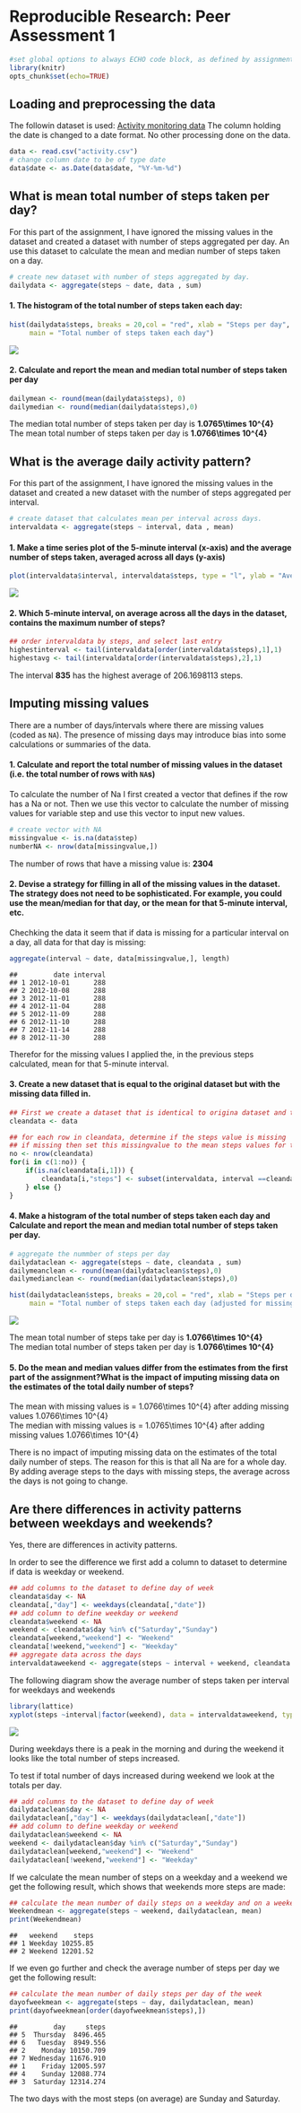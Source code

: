 # Reproducible Research: Peer Assessment 1


```r
#set global options to always ECHO code block, as defined by assignment
library(knitr)
opts_chunk$set(echo=TRUE) 
```

## Loading and preprocessing the data
The followin dataset is used: 
[Activity monitoring data](https://d396qusza40orc.cloudfront.net/repdata%2Fdata%2Factivity.zip)
The column holding the date is changed to a date format. No other processing done on the data.


```r
data <- read.csv("activity.csv")
# change column date to be of type date
data$date <- as.Date(data$date, "%Y-%m-%d")
```

## What is mean total number of steps taken per day?
For this part of the assignment, I have ignored the missing values in the dataset and created a dataset with number of steps aggregated per day. An use this dataset to calculate the mean and median number of steps taken on a day.

```r
# create new dataset with number of steps aggregated by day.
dailydata <- aggregate(steps ~ date, data , sum)
```

####  1. The histogram of the total number of steps taken each day:


```r
hist(dailydata$steps, breaks = 20,col = "red", xlab = "Steps per day", 
     main = "Total number of steps taken each day")
```

![](./PA1_template_files/figure-html/histdaily-1.png) 

#### 2. Calculate and report the **mean** and **median** total number of steps taken per day

```r
dailymean <- round(mean(dailydata$steps), 0)
dailymedian <- round(median(dailydata$steps),0)
```

The median total number of steps taken per day is **1.0765\times 10^{4}**  
The mean total number of steps taken per day is **1.0766\times 10^{4}**  

## What is the average daily activity pattern?
For this part of the assignment, I have ignored the missing values in the dataset and created a new dataset with the number of steps aggregated per interval.


```r
# create dataset that calculates mean per interval across days.
intervaldata <- aggregate(steps ~ interval, data , mean)
```

#### 1. Make a time series plot of the 5-minute interval (x-axis) and the average number of steps taken, averaged across all days (y-axis)


```r
plot(intervaldata$interval, intervaldata$steps, type = "l", ylab = "Average number of steps", xlab = "5-minute interval", main = "Average number of steps taken per interval, across all days" )
```

![](./PA1_template_files/figure-html/plotintervals-1.png) 

#### 2. Which 5-minute interval, on average across all the days in the dataset, contains the maximum number of steps?

```r
## order intervaldata by steps, and select last entry
highestinterval <- tail(intervaldata[order(intervaldata$steps),1],1)
highestavg <- tail(intervaldata[order(intervaldata$steps),2],1)
```
The interval **835** has the highest average of 206.1698113 steps.  

## Imputing missing values
There are a number of days/intervals where there are missing values (coded as `NA`). The presence of missing days may introduce bias into some calculations or summaries of the data.

#### 1. Calculate and report the total number of missing values in the dataset (i.e. the total number of rows with `NA`s)
To calculate the number of Na I first created a vector that defines if the row has a Na or not.
Then we use this vector to calculate the number of missing values for variable step and use this vector to input new values.


```r
# create vector with NA
missingvalue <- is.na(data$step)
numberNA <- nrow(data[missingvalue,])
```
The number of rows that have a missing value is:  **2304**

#### 2. Devise a strategy for filling in all of the missing values in the dataset. The strategy does not need to be sophisticated. For example, you could use the mean/median for that day, or the mean for that 5-minute interval, etc.
Chechking the data it seem that if data is missing for a particular interval on a day, all data for that day is missing:

```r
aggregate(interval ~ date, data[missingvalue,], length)
```

```
##         date interval
## 1 2012-10-01      288
## 2 2012-10-08      288
## 3 2012-11-01      288
## 4 2012-11-04      288
## 5 2012-11-09      288
## 6 2012-11-10      288
## 7 2012-11-14      288
## 8 2012-11-30      288
```
Therefor for the missing values I applied the, in the previous steps calculated, mean for that 5-minute interval. 


#### 3. Create a new dataset that is equal to the original dataset but with the missing data filled in.


```r
## First we create a dataset that is identical to origina dataset and then we add to this new dataset a value for the missing values.
cleandata <- data

## for each row in cleandata, determine if the steps value is missing
## if missing then set this missingvalue to the mean steps values for that interval
no <- nrow(cleandata)
for(i in c(1:no)) {
    if(is.na(cleandata[i,1])) {
        cleandata[i,"steps"] <- subset(intervaldata, interval ==cleandata[i,"interval"], select = c(steps))
    } else {}
}
```

#### 4. Make a histogram of the total number of steps taken each day and Calculate and report the **mean** and **median** total number of steps taken per day. 



```r
# aggregate the nummber of steps per day
dailydataclean <- aggregate(steps ~ date, cleandata , sum)
dailymeanclean <- round(mean(dailydataclean$steps),0)
dailymedianclean <- round(median(dailydataclean$steps),0)
```


```r
hist(dailydataclean$steps, breaks = 20,col = "red", xlab = "Steps per day", 
     main = "Total number of steps taken each day (adjusted for missing values")
```

![](./PA1_template_files/figure-html/histdailyadjusted-1.png) 

The mean total number of steps take per day is **1.0766\times 10^{4}**  
The median total number of steps taken per day is **1.0766\times 10^{4}**  

#### 5. Do the **mean** and **median** values differ from the estimates from the first part of the assignment?What is the impact of imputing missing data on the estimates of the total daily number of steps?

The mean with missing values is = 1.0766\times 10^{4} after adding missing values 1.0766\times 10^{4}  
The median with missing values is = 1.0765\times 10^{4} after adding missing values 1.0766\times 10^{4}

There is no impact of imputing missing data on the estimates of the total daily number of steps. The reason for this is that all Na are for a whole day. By adding average steps to the days with missing steps, the average across the days is not going to change. 


## Are there differences in activity patterns between weekdays and weekends?
Yes, there are differences in activity patterns.

In order to see the difference we first add a column to dataset to determine if data is weekday or weekend.


```r
## add columns to the dataset to define day of week
cleandata$day <- NA
cleandata[,"day"] <- weekdays(cleandata[,"date"])
## add column to define weekday or weekend
cleandata$weekend <- NA
weekend <- cleandata$day %in% c("Saturday","Sunday")
cleandata[weekend,"weekend"] <- "Weekend"
cleandata[!weekend,"weekend"] <- "Weekday"
## aggregate data across the days
intervaldataweekend <- aggregate(steps ~ interval + weekend, cleandata , mean)
```
The following diagram show the average number of steps taken per interval for weekdays and weekends


```r
library(lattice)
xyplot(steps ~interval|factor(weekend), data = intervaldataweekend, type = "l", ylab = "Average number of steps", xlab = "5-minute interval", main = "Average number of steps taken per interval for weekdays and weekends" )
```

![](./PA1_template_files/figure-html/plotweekendpattern-1.png) 
  
During weekdays there is a peak in the morning and during the weekend it looks like the total number of steps increased.

To test if total number of days increased during weekend we look at the totals per day.

```r
## add columns to the dataset to define day of week
dailydataclean$day <- NA
dailydataclean[,"day"] <- weekdays(dailydataclean[,"date"])
## add column to define weekday or weekend
dailydataclean$weekend <- NA
weekend <- dailydataclean$day %in% c("Saturday","Sunday")
dailydataclean[weekend,"weekend"] <- "Weekend"
dailydataclean[!weekend,"weekend"] <- "Weekday"
```

If we calculate the mean number of steps on a weekday and a weekend we get the following result, which shows that weekends more steps are made:

```r
## calculate the mean number of daily steps on a weekday and on a weekend
Weekendmean <- aggregate(steps ~ weekend, dailydataclean, mean)
print(Weekendmean)
```

```
##   weekend    steps
## 1 Weekday 10255.85
## 2 Weekend 12201.52
```

If we even go further and check the average number of steps per day we get the following result:

```r
## calculate the mean number of daily steps per day of the week
dayofweekmean <- aggregate(steps ~ day, dailydataclean, mean)
print(dayofweekmean[order(dayofweekmean$steps),])
```

```
##         day     steps
## 5  Thursday  8496.465
## 6   Tuesday  8949.556
## 2    Monday 10150.709
## 7 Wednesday 11676.910
## 1    Friday 12005.597
## 4    Sunday 12088.774
## 3  Saturday 12314.274
```
The two days with the most steps (on average) are Sunday and Saturday.
